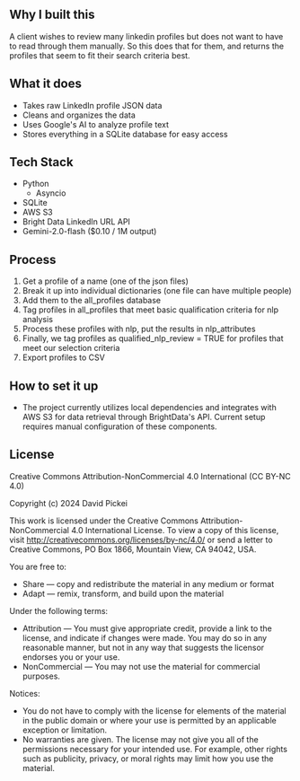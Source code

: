 ## Why I built this

A client wishes to review many linkedin profiles but does not want to have to read through them manually. So this does that for them, and returns the profiles that seem to fit their search criteria best.

## What it does

- Takes raw LinkedIn profile JSON data
- Cleans and organizes the data
- Uses Google's AI to analyze profile text
- Stores everything in a SQLite database for easy access

## Tech Stack

- Python
    - Asyncio
- SQLite
- AWS S3
- Bright Data LinkedIn URL API
- Gemini-2.0-flash ($0.10 / 1M output)

## Process

1. Get a profile of a name (one of the json files)
2. Break it up into individual dictionaries (one file can have multiple people)
3. Add them to the all_profiles database
4. Tag profiles in all_profiles that meet basic qualification criteria for nlp analysis
5. Process these profiles with nlp, put the results in nlp_attributes
6. Finally, we tag profiles as qualified_nlp_review = TRUE for profiles that meet our selection criteria
7. Export profiles to CSV

## How to set it up

- The project currently utilizes local dependencies and integrates with AWS S3 for data retrieval through BrightData's API. Current setup requires manual configuration of these components.

## License

Creative Commons Attribution-NonCommercial 4.0 International (CC BY-NC 4.0)

Copyright (c) 2024 David Pickei

This work is licensed under the Creative Commons Attribution-NonCommercial 4.0 International License. To view a copy of this license, visit http://creativecommons.org/licenses/by-nc/4.0/ or send a letter to Creative Commons, PO Box 1866, Mountain View, CA 94042, USA.

You are free to:
- Share — copy and redistribute the material in any medium or format
- Adapt — remix, transform, and build upon the material

Under the following terms:
- Attribution — You must give appropriate credit, provide a link to the license, and indicate if changes were made. You may do so in any reasonable manner, but not in any way that suggests the licensor endorses you or your use.
- NonCommercial — You may not use the material for commercial purposes.

Notices:
- You do not have to comply with the license for elements of the material in the public domain or where your use is permitted by an applicable exception or limitation.
- No warranties are given. The license may not give you all of the permissions necessary for your intended use. For example, other rights such as publicity, privacy, or moral rights may limit how you use the material.